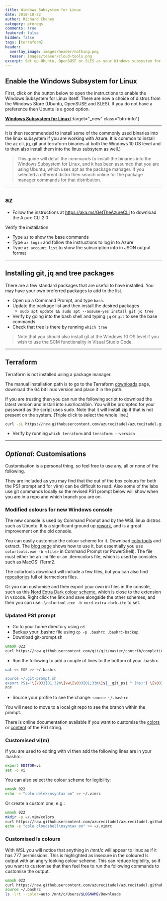 ```yaml
---
title: Windows Subsystem for Linux
date: 2018-10-22
author: Richard Cheney
category: prereqs
comments: true
featured: false
hidden: false
tags: [terraform]
header:
  overlay_image: images/header/nothing.png
  teaser: images/teaser/cloud-tools.png
excerpt: Set up Ubuntu, OpenSUSE or SLES as your Windows subsystem for Linux (WSL). Now with additional customisations!
---
```


## Enable the Windows Subsystem for Linux

First, click on the button below to open the instructions to enable the Windows Subsystem for Linux itself.  There are now a choice of distros from the Windows Store (Ubuntu, OpenSUSE and SLES).  If you do not have a preference then Ubuntu is a good option.

[**Windows Subsystem for Linux**](https://docs.microsoft.com/en-gb/windows/wsl/install-win10){:target="_new" class="btn-info"}

----------

It is then recommended to install some of the commonly used binaries into the linux subsystem if you are working with Azure. It is common to install the az cli, jq, git and terraform binaries at both the Windows 10 OS level and to then also install them into the linux subsytem as well.)

> This guide will detail the commands to install the binaries into the Windows Subsystem for Linux, and it has been assumed that you are using Ubuntu, which uses apt as the package manager.  If you selected a different distro then search online for the package manager commands for that distribution.

----------

## az

* Follow the instructions at <https://aka.ms/GetTheAzureCLI> to download the Azure CLI 2.0

Verify the installation

* Type `az` to show the base commands
* Type `az login` and follow the instructions to log in to Azure
* Type `az account list` to show the subscription info in JSON output format

----------

## Installing git, jq and tree packages

There are a few standard packages that are useful to have installed.  You may have your own preferred packages to add to the list.

* Open up a Command Prompt, and type `bash`.
* Update the package list and then install the desired packages
    * `sudo apt update && sudo apt --assume-yes install git jq tree`
* Verify by going into the bash shell and typing `jq` or `git` to see the base commands
* Check that tree is there by running `which tree`

> Note that you should also install git at the Windows 10 OS level if you wish to use the SCM functionality in Visual Studio Code.

----------

## Terraform

Terraform is not installed using a package manager.

The manual installation path is to go to the Terraform [downloads](https://www.terraform.io/downloads.html) page, download the 64 bit linux version and place it in the path.

If you are trusting then you can run the following script to download the latest version and install into /usr/local/bin.  You will be prompted for your password as the script uses sudo. Note that it will install zip if that is not present on the system. (Triple click to select the whole line.)

```bash
curl -sL https://raw.githubusercontent.com/azurecitadel/azurecitadel.github.io/master/automation/terraform/installLatestTerraform.sh | sudo -E bash -
```

* Verify by running `which terraform` and `terraform --version`

----------

## *Optional*: Customisations

Customisation is a personal thing, so feel free to use any, all or none of the following.

They are included as you may find that the out of the box colours for both the PS1 prompt and for vi(m) can be difficult to read.  Also some of the labs use git commands locally so the revised PS1 prompt below will show when you are in a repo and which branch you are on.

### Modified colours for new Windows console

The new console is used by Command Prompt and by the WSL linux distros such as Ubuntu.  It is a significant ground up [rework](https://blogs.msdn.microsoft.com/commandline/tag/console/), and is a great improvement on the old console.

You can easily customise the colour scheme for it.  Download [colortools](https://github.com/Microsoft/console/releases) and extract.  The [blog page](https://blogs.msdn.microsoft.com/commandline/2017/08/11/introducing-the-windows-console-colortool/) shows how to use it, but essentially you use `colortools.exe -b <file>` in Command Prompt (or PowerShell).  The file must either be an .ini file or an .itermcolors file, which is used by consoles such as MacOS' iTerm2.

The colortools download will include a few files, but you can also find [repositories](https://github.com/mbadolato/iTerm2-Color-Schemes) full of itermcolors files.

Or you can customise and then export your own ini files in the console, such as this [Nord Extra Dark colour scheme](https://raw.githubusercontent.com/azurecitadel/azurecitadel.github.io/master/prereqs/wsl/nord-extra-dark.ini), which is close to the extension in vscode. Right click the link and save alongside the other schemes, and then you can use `.\colortool.exe -b nord-extra-dark.ite` to set.

### Updated PS1 prompt

* Go to your home directory using `cd`.
* Backup your .bashrc file using `cp -p .bashrc .bashrc-backup`.
* Download git-prompt.sh

```bash
umask 022
curl https://raw.githubusercontent.com/git/git/master/contrib/completion/git-prompt.sh > ~/.git-prompt.sh
```

* Run the following to add a couple of lines to the bottom of your .bashrc

```bash
cat << EOF >> ~/.bashrc

source ~/.git-prompt.sh
export PS1='\[\033[01;32m\]\w\[\033[01;33m\]$(__git_ps1 " (%s)") \[\033[01;37m\]\$ '
EOF
```

* Source your profile to see the change: `source ~/.bashrc`

You will need to move to a local git repo to see the branch within the prompt.

There is online documentation available if you want to customise the [colors]((http://tldp.org/HOWTO/Bash-Prompt-HOWTO/x329.html)) or [content](https://help.ubuntu.com/community/CustomizingBashPrompt) of the PS1 string.

### Customised vi(m)

If you are used to editing with vi then add the following lines are in your .bashrc:

```bash
export EDITOR=vi
set -o vi
```

You can also select the colour scheme for legibility:

```bash
umask 022
echo -e "colo delek\nsyntax on" >> ~/.vimrc
```

Or create a custom one, e.g.:

```bash
umask 022
mkdir -p ~/.vim/colors
curl https://raw.githubusercontent.com/azurecitadel/azurecitadel.github.io/master/prereqs/wsl/cloudshell.vim > ~/.vim/colors/cloudshell.vim
echo -e "colo cloudshell\nsyntax on" >> ~/.vimrc
```

### Customised ls colours

With WSL you will notice that anything in /mnt/c will appear to linux as if it has 777 permissions.  This is highlighted as insecure in the coloured ls output with an angry looking colour scheme. This can reduce legibility, so if you want to customise that then feel free to run the following commands to customise the output.

```bash
umask 022
curl https://raw.githubusercontent.com/azurecitadel/azurecitadel.github.io/master/prereqs/wsl/.dircolors_cloudshell > ~/.dircolors
source ~/.bashrc
ls -lrt --color=auto /mnt/c/Users/$LOGNAME/Downloads
```